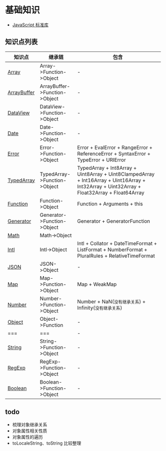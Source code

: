 # 基础知识

- [JavaScript 标准库](https://developer.mozilla.org/zh-CN/docs/Web/JavaScript/Reference/Global_Objects)

## 知识点列表

| 知识点                          | 继承链                        | 包含                                                                                                                                        |
| ------------------------------- | ----------------------------- | ------------------------------------------------------------------------------------------------------------------------------------------- |
| [Array](./Array.md)             | Array->Function->Object       | -                                                                                                                                           |
| [ArrayBuffer](./ArrayBuffer.md) | ArrayBuffer->Function->Object | -                                                                                                                                           |
| [DataView](./DataView.md)       | DataView->Function->Object    | -                                                                                                                                           |
| [Date](./Date.md)               | Date->Function->Object        | -                                                                                                                                           |
| [Error](./Error.md)             | Error->Function->Object       | Error + EvalError + RangeError + ReferenceError + SyntaxError + TypeError + URIError                                                        |
| [TypedArray](./TypedArray.md)   | TypedArray->Function->Object  | TypedArray + Int8Array + Uint8Array + Uint8ClampedArray + Int16Array + Uint16Array + Int32Array + Uint32Array + Float32Array + Float64Array |
| [Function](./Function.md)       | Function->Object              | Function + Arguments + this                                                                                                                 |
| [Generator](./Generator.md)     | Generator->Function->Object   | Generator + GeneratorFunction                                                                                                               |
| [Math](./Math.md)               | Math->Object                  |                                                                                                                                             |
| [Intl](./Intl.md)               | Intl->Object                  | Intl + Collator + DateTimeFormat + ListFormat + NumberFormat + PluralRules + RelativeTimeFormat                                             |
| [JSON](./JSON.md)               | JSON->Object                  | -                                                                                                                                           |
| [Map](./Map.md)                 | Map->Function->Object         | Map + WeakMap                                                                                                                               |
| [Number](./Number.md)           | Number->Function->Object      | Number + NaN(`没有继承关系`) + Infinity(`没有继承关系`)                                                                                     |
| [Object](./Object.md)           | Object->Function              | -                                                                                                                                           |
| ===                             | ===                           | -                                                                                                                                           |
| [String](./String.md)           | String->Function->Object      | -                                                                                                                                           |
| [RegExp](./RegExp.md)           | RegExp->Function->Object      | -                                                                                                                                           |
| [Boolean](./Boolean.md)         | Boolean->Function->Object     | -                                                                                                                                           |

## todo

- 梳理对象继承关系
- 对象属性相关性质
- 对象属性的遍历
- toLocaleString、toString 比较整理
